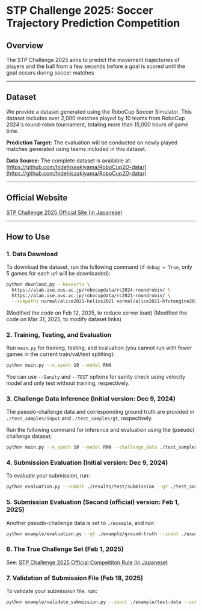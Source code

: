 # STP Challenge 2025: Soccer Trajectory Prediction Competition

## Overview  
The STP Challenge 2025 aims to predict the movement trajectories of players and the ball from a few seconds before a goal is scored until the goal occurs during soccer matches

---

## Dataset  
We provide a dataset generated using the RoboCup Soccer Simulator. This dataset includes over 2,000 matches played by 10 teams from RoboCup 2024's round-robin tournament, totaling more than 15,000 hours of game time.  

**Prediction Target:** The evaluation will be conducted on newly played matches generated using teams included in this dataset.

**Data Source:** The complete dataset is available at: [https://github.com/hidehisaakiyama/RoboCup2D-data/](https://github.com/hidehisaakiyama/RoboCup2D-data/)

---

## Official Website  
[STP Challenge 2025 Official Site (in Japanese)](https://sites.google.com/view/stp-challenge/)

---

## How to Use  

### 1. Data Download  

To download the dataset, run the following command (if `debug = True`, only 5 games for each url will be downloaded):  
```bash
python download.py --baseurls \
  https://alab.ise.ous.ac.jp/robocupdata/rc2024-roundrobin/ \
  https://alab.ise.ous.ac.jp/robocupdata/rc2021-roundrobin/ \
  --subpaths normal/alice2021-helios2021 normal/alice2021-hfutengine2021
```
(Modified the code on Feb 12, 2025, to reduce server load)
(Modified the code on Mar 31, 2025, to modify dataset links)

### 2. Training, Testing, and Evaluation
Run `main.py` for training, testing, and evaluation (you cannot run with fewer games in the current train/val/test splitting):

```bash
python main.py --n_epoch 10 --model RNN
```

You can use `--Sanity` and `--TEST` options for sanity check using velocity model and only test without training, respectively.

### 3. Challenge Data Inference (Initial version: Dec 9, 2024)
The pseudo-challenge data and corresponding ground truth are provided in `./test_samples/input` and `./test_samples/gt`, respectively.

Run the following command for inference and evaluation using the (pseudo) challenge dataset:

```bash
python main.py --n_epoch 10 --model RNN --challenge_data ./test_samples/input
```

### 4. Submission Evaluation (Initial version: Dec 9, 2024)
To evaluate your submission, run:

```bash
python evaluation.py --submit ./results/test/submission --gt ./test_samples/gt --input ./test_samples/input
```

### 5. Submission Evaluation (Second (official) version: Feb 1, 2025)
Another pseudo-challenge data is set to `./example`, and run:

```bash
python example/evaluation.py --gt ./example/ground-truth --input ./example/test-data --submit ./example/submission
```

### 6. The True Challenge Set (Feb 1, 2025)
See: 
[STP Challenge 2025 Official Compeititon Rule (in Japanese)](https://sites.google.com/view/stp-challenge/%E7%AB%B6%E6%8A%80%E3%83%AB%E3%83%BC%E3%83%AB)

### 7. Validation of Submission File (Feb 18, 2025)
To validate your submission file, run:

```bash
python example/validate_submission.py --input ./example/test-data --submit ./example/submission
```

